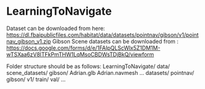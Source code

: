 # LearningToNavigate

Dataset can be downloaded from here: https://dl.fbaipublicfiles.com/habitat/data/datasets/pointnav/gibson/v1/pointnav_gibson_v1.zip
Gibson Scene datasets can be downloaded from : https://docs.google.com/forms/d/e/1FAIpQLScWlx5Z1DM1M-wTSXaa6zV8lTFkPmTHW1LqMsoCBDWsTDjBkQ/viewform

Folder structure should be as follows:
LearningToNavigate/
  data/
    scene_datasets/
      gibson/
        Adrian.glb
        Adrian.navmesh
        ...
  datasets/
     pointnav/
       gibson/
         v1/
           train/
           val/
            ...
